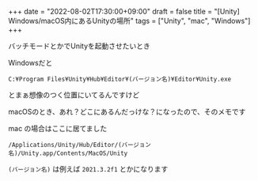+++
date = "2022-08-02T17:30:00+09:00"
draft = false
title = "[Unity] Windows/macOS内にあるUnityの場所"
tags = ["Unity", "mac", "Windows"]
+++

バッチモードとかでUnityを起動させたいとき

Windowsだと

`C:¥Program Files¥Unity¥Hub¥Editor¥(バージョン名)¥Editor¥Unity.exe`

とまぁ想像のつく位置にいてるんですけど

macOSのとき、あれ？どこにあるんだっけな？になったので、そのメモです

mac の場合はここに居てました

`/Applications/Unity/Hub/Editor/(バージョン名)/Unity.app/Contents/MacOS/Unity`

`(バージョン名)` は例えば `2021.3.2f1` とかになります
